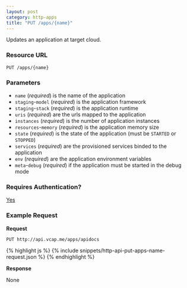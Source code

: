 ```yaml
---
layout: post
category: http-apps
title: "PUT /apps/{name}"
---
```


Updates an application at target cloud.

### Resource URL

`PUT /apps/{name}`

### Parameters

* `name` (*required*) is the name of the application
* `staging`-`model` (*required*) is the application framework
* `staging`-`stack` (*required*) is the application runtime
* `uris` (*required*) are the urls mapped to the application
* `instances` (*required*) is the number of application instances
* `resources`-`memory` (*required*) is the application memory size
* `state` (*required*) is the state of the application (must be `STARTED` or `STOPPED`)
* `services` (*required*) are the provisioned services binded to the application
* `env` (*required*) are the application environment variables
* `meta`-`debug` (*required*) if the application must be started in the debug mode

### Requires Authentication?

[Yes](/http-api/authentication)

### Example Request

**Request**

`PUT http://api.vcap.me/apps/apidocs`

<div class="js example">
{% highlight js %}
{% include snippets/http-api-put-apps-name-request.json %}
{% endhighlight %}
</div>

**Response**

None
